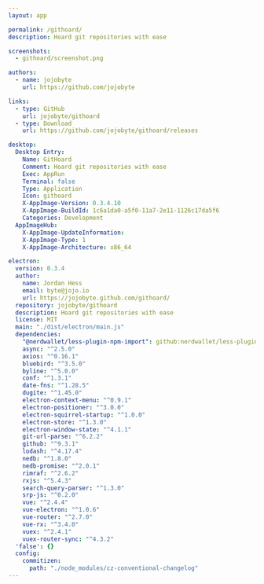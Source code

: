 ```yaml
---
layout: app

permalink: /githoard/
description: Hoard git repositories with ease

screenshots:
  - githoard/screenshot.png

authors:
  - name: jojobyte
    url: https://github.com/jojobyte

links:
  - type: GitHub
    url: jojobyte/githoard
  - type: Download
    url: https://github.com/jojobyte/githoard/releases

desktop:
  Desktop Entry:
    Name: GitHoard
    Comment: Hoard git repositories with ease
    Exec: AppRun
    Terminal: false
    Type: Application
    Icon: githoard
    X-AppImage-Version: 0.3.4.10
    X-AppImage-BuildId: 1c6a1da0-a5f0-11a7-2e11-1126c17da5f6
    Categories: Development
  AppImageHub:
    X-AppImage-UpdateInformation: 
    X-AppImage-Type: 1
    X-AppImage-Architecture: x86_64

electron:
  version: 0.3.4
  author:
    name: Jordan Hess
    email: byte@jojo.io
    url: https://jojobyte.github.com/githoard/
  repository: jojobyte/githoard
  description: Hoard git repositories with ease
  license: MIT
  main: "./dist/electron/main.js"
  dependencies:
    "@nerdwallet/less-plugin-npm-import": github:nerdwallet/less-plugin-npm-import
    async: "^2.5.0"
    axios: "^0.16.1"
    bluebird: "^3.5.0"
    byline: "^5.0.0"
    conf: "^1.3.1"
    date-fns: "^1.28.5"
    dugite: "^1.45.0"
    electron-context-menu: "^0.9.1"
    electron-positioner: "^3.0.0"
    electron-squirrel-startup: "^1.0.0"
    electron-store: "^1.3.0"
    electron-window-state: "^4.1.1"
    git-url-parse: "^6.2.2"
    github: "^9.3.1"
    lodash: "^4.17.4"
    nedb: "^1.8.0"
    nedb-promise: "^2.0.1"
    rimraf: "^2.6.2"
    rxjs: "^5.4.3"
    search-query-parser: "^1.3.0"
    srp-js: "^0.2.0"
    vue: "^2.4.4"
    vue-electron: "^1.0.6"
    vue-router: "^2.7.0"
    vue-rx: "^3.4.0"
    vuex: "^2.4.1"
    vuex-router-sync: "^4.3.2"
  'false': {}
  config:
    commitizen:
      path: "./node_modules/cz-conventional-changelog"
---
```

